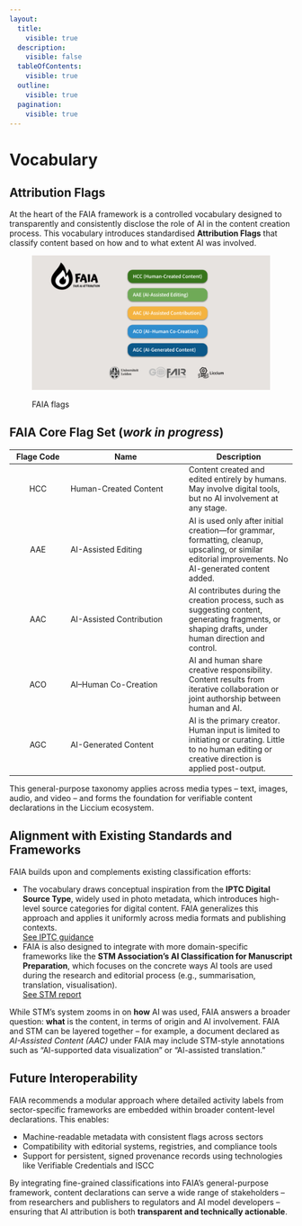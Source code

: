 ```yaml
---
layout:
  title:
    visible: true
  description:
    visible: false
  tableOfContents:
    visible: true
  outline:
    visible: true
  pagination:
    visible: true
---
```


# Vocabulary

## Attribution Flags

At the heart of the FAIA framework is a controlled vocabulary designed to transparently and consistently disclose the role of AI in the content creation process. This vocabulary introduces standardised **Attribution Flags** that classify content based on how and to what extent AI was involved.&#x20;

<figure><img src="../.gitbook/assets/FAIA-slide_new.png" alt="" width="563"><figcaption><p>FAIA flags</p></figcaption></figure>

## FAIA Core Flag Set (_work in progress_)

<table><thead><tr><th width="87.62890625" align="center">Flage Code</th><th width="196.65625">Name</th><th>Description</th></tr></thead><tbody><tr><td align="center">HCC</td><td>Human-Created Content</td><td>Content created and edited entirely by humans. May involve digital tools, but no AI involvement at any stage.</td></tr><tr><td align="center">AAE</td><td>AI-Assisted Editing</td><td>AI is used only after initial creation—for grammar, formatting, cleanup, upscaling, or similar editorial improvements. No AI-generated content added.</td></tr><tr><td align="center">AAC</td><td>AI-Assisted Contribution</td><td>AI contributes during the creation process, such as suggesting content, generating fragments, or shaping drafts, under human direction and control.</td></tr><tr><td align="center">ACO</td><td>AI–Human Co-Creation</td><td>AI and human share creative responsibility. Content results from iterative collaboration or joint authorship between human and AI.</td></tr><tr><td align="center">AGC</td><td>AI-Generated Content</td><td>AI is the primary creator. Human input is limited to initiating or curating. Little to no human editing or creative direction is applied post-output.</td></tr></tbody></table>

This general-purpose taxonomy applies across media types – text, images, audio, and video – and forms the foundation for verifiable content declarations in the Liccium ecosystem.

## **Alignment with Existing Standards and Frameworks**

FAIA builds upon and complements existing classification efforts:

* The vocabulary draws conceptual inspiration from the **IPTC Digital Source Type**, widely used in photo metadata, which introduces high-level source categories for digital content. FAIA generalizes this approach and applies it uniformly across media formats and publishing contexts.\
  [See IPTC guidance](https://www.iptc.org/std/photometadata/documentation/userguide/#_guidance_for_using_digital_source_type)
* FAIA is also designed to integrate with more domain-specific frameworks like the **STM Association’s AI Classification for Manuscript Preparation**, which focuses on the concrete ways AI tools are used during the research and editorial process (e.g., summarisation, translation, visualisation).\
  [See STM report](https://stm-assoc.org/new-stm-draft-report-classifying-ai-use-in-manuscript-preparation/)

While STM’s system zooms in on **how** AI was used, FAIA answers a broader question: **what** is the content, in terms of origin and AI involvement. FAIA and STM can be layered together – for example, a document declared as _AI-Assisted Content (AAC)_ under FAIA may include STM-style annotations such as “AI-supported data visualization” or “AI-assisted translation.”

## **Future Interoperability**

FAIA recommends a modular approach where detailed activity labels from sector-specific frameworks are embedded within broader content-level declarations. This enables:

* Machine-readable metadata with consistent flags across sectors
* Compatibility with editorial systems, registries, and compliance tools
* Support for persistent, signed provenance records using technologies like Verifiable Credentials and ISCC

By integrating fine-grained classifications into FAIA’s general-purpose framework, content declarations can serve a wide range of stakeholders – from researchers and publishers to regulators and AI model developers – ensuring that AI attribution is both **transparent and technically actionable**.
